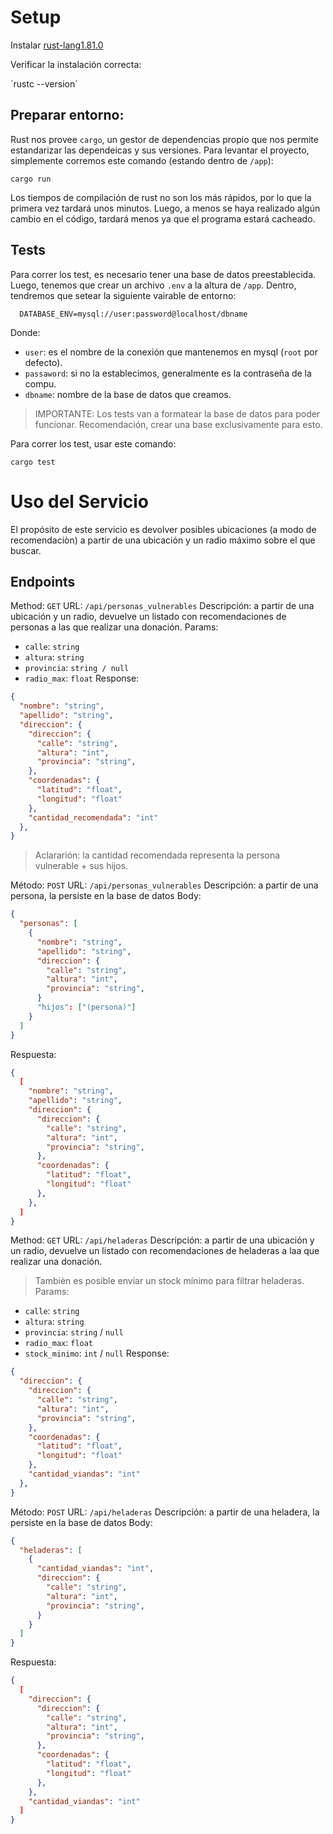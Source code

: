 # Setup

Instalar [rust-lang1.81.0](https://www.rust-lang.org/es/tools/install)

Verificar la instalación correcta:

´rustc --version´

## Preparar entorno: 

Rust nos provee `cargo`, un gestor de dependencias propio que nos permite estandarizar las dependeicas y sus versiones. 
Para levantar el proyecto, simplemente corremos este comando (estando dentro de `/app`):

`cargo run`

Los tiempos de compilación de rust no son los más rápidos, por lo que la primera vez tardará unos minutos. Luego, a menos
se haya realizado algún cambio en el código, tardará menos ya que el programa estará cacheado.

## Tests

Para correr los test, es necesario tener una base de datos preestablecida. Luego, tenemos que crear un archivo `.env` a la 
altura de `/app`. Dentro, tendremos que setear la siguiente vairable de entorno:

```env
  DATABASE_ENV=mysql://user:password@localhost/dbname
```

Donde:
  * `user`: es el nombre de la conexión que mantenemos en mysql (`root` por defecto).
  * `passaword`: si no la establecimos, generalmente es la contraseña de la compu.
  * `dbname`: nombre de la base de datos que creamos.

> IMPORTANTE: Los tests van a formatear la base de datos para poder funcionar. Recomendación, crear una base exclusivamente 
  para esto.

Para correr los test, usar este comando:

`cargo test`

# Uso del Servicio

El propósito de este servicio es devolver posibles ubicaciones (a modo de recomendaciòn) a partir de una ubicación y un radio máximo 
sobre el que buscar. 

## Endpoints

Method: `GET`
URL: `/api/personas_vulnerables`
Descripción: a partir de una ubicación y un radio, devuelve un listado con recomendaciones de personas a las que realizar una donación.
Params: 
  * `calle`: `string`
  * `altura`: `string`
  * `provincia`: `string / null`
  * `radio_max`: `float`
Response: 
  ```json
  {
    "nombre": "string",
    "apellido": "string",
    "direccion": {
      "direccion": {
        "calle": "string",
        "altura": "int",
        "provincia": "string",
      },
      "coordenadas": {
        "latitud": "float",
        "longitud": "float"
      },
      "cantidad_recomendada": "int"
    },
  }
  ```

> Aclararión: la cantidad recomendada representa la persona vulnerable + sus hijos.

Método: `POST`
URL: `/api/personas_vulnerables`
Descripción: a partir de una persona, la persiste en la base de datos
Body: 
  ```json
  {
    "personas": [
      {
        "nombre": "string",
        "apellido": "string",
        "direccion": {
          "calle": "string",
          "altura": "int",
          "provincia": "string",
        }
        "hijos": ["(persona)"]
      }
    ]
  }
  ````
Respuesta: 
  ```json
  {
    [
      "nombre": "string",
      "apellido": "string",
      "direccion": {
        "direccion": {
          "calle": "string",
          "altura": "int",
          "provincia": "string",
        },
        "coordenadas": {
          "latitud": "float",
          "longitud": "float"
        },
      },
    ]
  }
  ```

Method: `GET`
URL: `/api/heladeras`
Descripción: a partir de una ubicación y un radio, devuelve un listado con recomendaciones de heladeras a laa que realizar una donación.
> Tambièn es posible enviar un stock mínimo para filtrar heladeras.
Params:
  * `calle`: `string`
  * `altura`: `string`
  * `provincia`: `string` / `null`
  * `radio_max`: `float`
  * `stock_minimo`: `int` / `null`
Response: 
  ```json
  {
    "direccion": {
      "direccion": {
        "calle": "string",
        "altura": "int",
        "provincia": "string",
      },
      "coordenadas": {
        "latitud": "float",
        "longitud": "float"
      },
      "cantidad_viandas": "int"
    },
  }
  ```

Método: `POST`
URL: `/api/heladeras`
Descripción: a partir de una heladera, la persiste en la base de datos
Body: 
  ```json
  {
    "heladeras": [
      {
        "cantidad_viandas": "int",
        "direccion": {
          "calle": "string",
          "altura": "int",
          "provincia": "string",
        }
      }
    ]
  }
  ````
Respuesta: 
  ```json
  {
    [
      "direccion": {
        "direccion": {
          "calle": "string",
          "altura": "int",
          "provincia": "string",
        },
        "coordenadas": {
          "latitud": "float",
          "longitud": "float"
        },
      },
      "cantidad_viandas": "int"
    ]
  }
  ```
